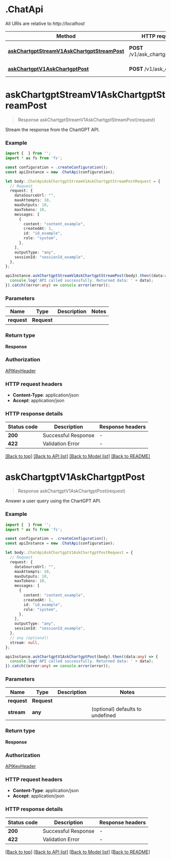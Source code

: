 # .ChatApi

All URIs are relative to *http://localhost*

Method | HTTP request | Description
------------- | ------------- | -------------
[**askChartgptStreamV1AskChartgptStreamPost**](ChatApi.md#askChartgptStreamV1AskChartgptStreamPost) | **POST** /v1/ask_chartgpt/stream | Ask Chartgpt Stream
[**askChartgptV1AskChartgptPost**](ChatApi.md#askChartgptV1AskChartgptPost) | **POST** /v1/ask_chartgpt | Ask Chartgpt


# **askChartgptStreamV1AskChartgptStreamPost**
> Response askChartgptStreamV1AskChartgptStreamPost(request)

Stream the response from the ChartGPT API.

### Example


```typescript
import {  } from '';
import * as fs from 'fs';

const configuration = .createConfiguration();
const apiInstance = new .ChatApi(configuration);

let body:.ChatApiAskChartgptStreamV1AskChartgptStreamPostRequest = {
  // Request
  request: {
    dataSourceUrl: "",
    maxAttempts: 10,
    maxOutputs: 10,
    maxTokens: 10,
    messages: [
      {
        content: "content_example",
        createdAt: 1,
        id: "id_example",
        role: "system",
      },
    ],
    outputType: "any",
    sessionId: "sessionId_example",
  },
};

apiInstance.askChartgptStreamV1AskChartgptStreamPost(body).then((data:any) => {
  console.log('API called successfully. Returned data: ' + data);
}).catch((error:any) => console.error(error));
```


### Parameters

Name | Type | Description  | Notes
------------- | ------------- | ------------- | -------------
 **request** | **Request**|  |


### Return type

**Response**

### Authorization

[APIKeyHeader](README.md#APIKeyHeader)

### HTTP request headers

 - **Content-Type**: application/json
 - **Accept**: application/json


### HTTP response details
| Status code | Description | Response headers |
|-------------|-------------|------------------|
**200** | Successful Response |  -  |
**422** | Validation Error |  -  |

[[Back to top]](#) [[Back to API list]](README.md#documentation-for-api-endpoints) [[Back to Model list]](README.md#documentation-for-models) [[Back to README]](README.md)

# **askChartgptV1AskChartgptPost**
> Response askChartgptV1AskChartgptPost(request)

Answer a user query using the ChartGPT API.

### Example


```typescript
import {  } from '';
import * as fs from 'fs';

const configuration = .createConfiguration();
const apiInstance = new .ChatApi(configuration);

let body:.ChatApiAskChartgptV1AskChartgptPostRequest = {
  // Request
  request: {
    dataSourceUrl: "",
    maxAttempts: 10,
    maxOutputs: 10,
    maxTokens: 10,
    messages: [
      {
        content: "content_example",
        createdAt: 1,
        id: "id_example",
        role: "system",
      },
    ],
    outputType: "any",
    sessionId: "sessionId_example",
  },
  // any (optional)
  stream: null,
};

apiInstance.askChartgptV1AskChartgptPost(body).then((data:any) => {
  console.log('API called successfully. Returned data: ' + data);
}).catch((error:any) => console.error(error));
```


### Parameters

Name | Type | Description  | Notes
------------- | ------------- | ------------- | -------------
 **request** | **Request**|  |
 **stream** | **any** |  | (optional) defaults to undefined


### Return type

**Response**

### Authorization

[APIKeyHeader](README.md#APIKeyHeader)

### HTTP request headers

 - **Content-Type**: application/json
 - **Accept**: application/json


### HTTP response details
| Status code | Description | Response headers |
|-------------|-------------|------------------|
**200** | Successful Response |  -  |
**422** | Validation Error |  -  |

[[Back to top]](#) [[Back to API list]](README.md#documentation-for-api-endpoints) [[Back to Model list]](README.md#documentation-for-models) [[Back to README]](README.md)


